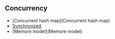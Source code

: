 ## Concurrency
 * [Concurrent hash map](Concurrent hash map)
 * [Synchronized](Synchronized)
 * [Memore model](Memore model)
